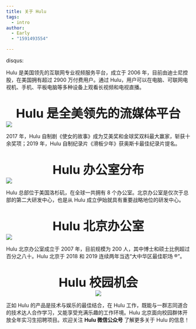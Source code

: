 ```yaml
---
title: 关于 Hulu
tags:
  - intro
author:
  - Early
  - "1591493554"

---
```


disqus:

Hulu 是美国领先的互联网专业视频服务平台，成立于 2006 年，目前由迪士尼控股，在美国拥有超过 2900 万付费用户。通过 Hulu，用户可以在电脑、可联网电视机、手机、平板电脑等多种设备上观看长视频和电视直播。

<div style="text-align:center;font-weight:bold;margin-top: 35px;font-size: 25pt;"> Hulu 是全美领先的流媒体平台 </div>
<img style="display: block;margin: 0 auto;" src="https://i.loli.net/2020/02/03/6oCP7XOKj9AvzMR.png" />

2017 年，Hulu 自制剧《使女的故事》成为艾美奖和金球奖双料最大赢家，斩获十余奖项；2019 年，Hulu 自制纪录片《滑板少年》获奥斯卡最佳纪录片提名。

<div style="text-align:center;font-weight:bold;margin-top: 35px;font-size: 25pt;"> Hulu 办公室分布 </div>
<img style="display: block;margin: 0 auto;" src="https://i.loli.net/2020/02/03/Z87FfMHA6kxqclt.png" />

Hulu 总部位于美国洛杉矶，在全球一共拥有 8 个办公室。北京办公室是仅次于总部的第二大研发中心，也是从 Hulu 成立伊始就具有重要战略地位的研发中心。

<div style="text-align:center;font-weight:bold;margin-top: 35px;font-size: 25pt;"> Hulu 北京办公室 </div>
<img style="display: block;margin: 0 auto;" src="https://i.loli.net/2020/02/03/M9dIrShWJDNoGia.png" />

Hulu 北京办公室成立于 2007 年，目前规模为 200 人，其中博士和硕士比例超过百分之八十。Hulu 北京于 2018 和 2019 连续两年当选“大中华区最佳职场 ®”。

<div style="text-align:center;font-weight:bold;margin-top: 35px;font-size: 25pt;"> Hulu 校园机会 </div>

<div style="text-align:center;font-weight:small">
<a href="https://sm.ms/image/Ls1cPJAB36gUztN" target="_blank"><img src="https://i.loli.net/2020/02/03/iSGMqmy8fTDJ5bz.png" /></a>
</div>

正如 Hulu 的产品是技术与娱乐的最佳结合，在 Hulu 工作，既能与一群志同道合的技术达人合作学习，又能享受充满乐趣的工作环境。Hulu 北京面向校园群体开放全年实习生招聘项目。欢迎关注 **Hulu 微信公众号** 了解更多关于 Hulu 的信息！
